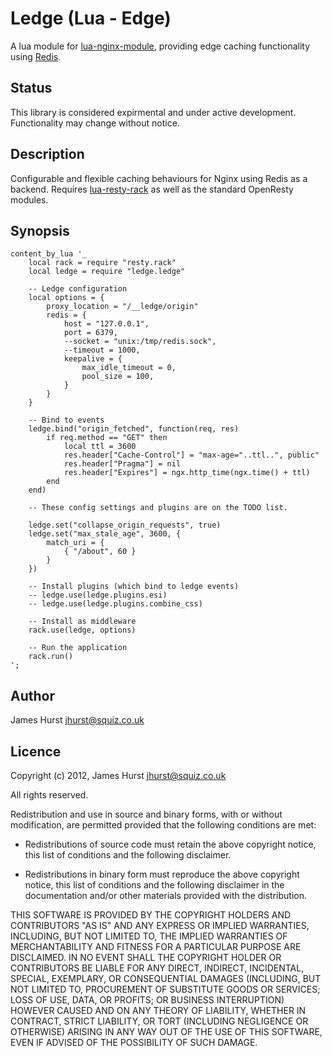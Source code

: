 # Ledge (Lua - Edge)

A lua module for [lua-nginx-module](https://github.com/chaoslawful/lua-nginx-module), providing edge caching functionality using [Redis](http://redis.io).

## Status

This library is considered expirmental and under active development. Functionality may change without notice.

## Description

Configurable and flexible caching behaviours for Nginx using Redis as a backend. Requires [lua-resty-rack](https://github.com/pintsized/lua-resty-rack) as well as the standard OpenResty modules.

## Synopsis
 
    content_by_lua '_
        local rack = require "resty.rack"
        local ledge = require "ledge.ledge"
        
        -- Ledge configuration
        local options = {
            proxy_location = "/__ledge/origin"
            redis = {
                host = "127.0.0.1",
                port = 6379,
                --socket = "unix:/tmp/redis.sock",
                --timeout = 1000,
                keepalive = {
                    max_idle_timeout = 0,
                    pool_size = 100,
                }
            }
        }
        
        -- Bind to events
        ledge.bind("origin_fetched", function(req, res)
            if req.method == "GET" then
                local ttl = 3600
                res.header["Cache-Control"] = "max-age="..ttl..", public"
                res.header["Pragma"] = nil 
                res.header["Expires"] = ngx.http_time(ngx.time() + ttl)
            end 
        end)

        -- These config settings and plugins are on the TODO list.

        ledge.set("collapse_origin_requests", true)
        ledge.set("max_stale_age", 3600, {
            match_uri = {
                { "/about", 60 }
            }
        })
        
        -- Install plugins (which bind to ledge events)
        -- ledge.use(ledge.plugins.esi)
        -- ledge.use(ledge.plugins.combine_css)

        -- Install as middleware
        rack.use(ledge, options)

        -- Run the application
        rack.run()
    ';

## Author

James Hurst <jhurst@squiz.co.uk>

## Licence

Copyright (c) 2012, James Hurst <jhurst@squiz.co.uk>

All rights reserved.

Redistribution and use in source and binary forms, with or without modification, are permitted provided that the following conditions are met:

* Redistributions of source code must retain the above copyright notice, this list of conditions and the following disclaimer.

* Redistributions in binary form must reproduce the above copyright notice, this list of conditions and the following disclaimer in the documentation and/or other materials provided with the distribution.

THIS SOFTWARE IS PROVIDED BY THE COPYRIGHT HOLDERS AND CONTRIBUTORS "AS IS" AND ANY EXPRESS OR IMPLIED WARRANTIES, INCLUDING, BUT NOT LIMITED TO, THE IMPLIED WARRANTIES OF MERCHANTABILITY AND FITNESS FOR A PARTICULAR PURPOSE ARE DISCLAIMED. IN NO EVENT SHALL THE COPYRIGHT HOLDER OR CONTRIBUTORS BE LIABLE FOR ANY DIRECT, INDIRECT, INCIDENTAL, SPECIAL, EXEMPLARY, OR CONSEQUENTIAL DAMAGES (INCLUDING, BUT NOT LIMITED TO, PROCUREMENT OF SUBSTITUTE GOODS OR SERVICES; LOSS OF USE, DATA, OR PROFITS; OR BUSINESS INTERRUPTION) HOWEVER CAUSED AND ON ANY THEORY OF LIABILITY, WHETHER IN CONTRACT, STRICT LIABILITY, OR TORT (INCLUDING NEGLIGENCE OR OTHERWISE) ARISING IN ANY WAY OUT OF THE USE OF THIS SOFTWARE, EVEN IF ADVISED OF THE POSSIBILITY OF SUCH DAMAGE.
